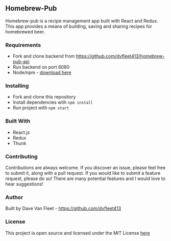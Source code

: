 ## Homebrew-Pub

Homebrew-pub is a recipe management app built with React and Redux.  This app provides a means of building, saving and sharing recipes for homebrewed beer.

### Requirements

* Fork and clone backend from https://github.com/dvfleet413/homebrew-pub-api
* Run backend on port 8080
* Node/npm - [download here](https://nodejs.org/en/)

### Installing

* Fork and clone this repository
* Install dependencies with `npm install`
* Run project with `npm start`

### Built With

* React.js
* Redux
* Thunk

### Contributing

Contributions are always welcome.  If you discover an issue, please feel free to submit it, along with a pull request. If you would like to submit a feature request, please do so! There are many potential features and I would love to hear suggestions!

### Author

Built by Dave Van Fleet - https://github.com/dvfleet413

### License

This project is open source and licensed under the MIT License [here](https://github.com/dvfleet413/homebrew-pub/blob/master/LICENSE)
